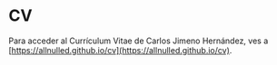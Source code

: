# CV

Para acceder al Currículum Vitae de Carlos Jimeno Hernández, ves a [https://allnulled.github.io/cv](https://allnulled.github.io/cv).